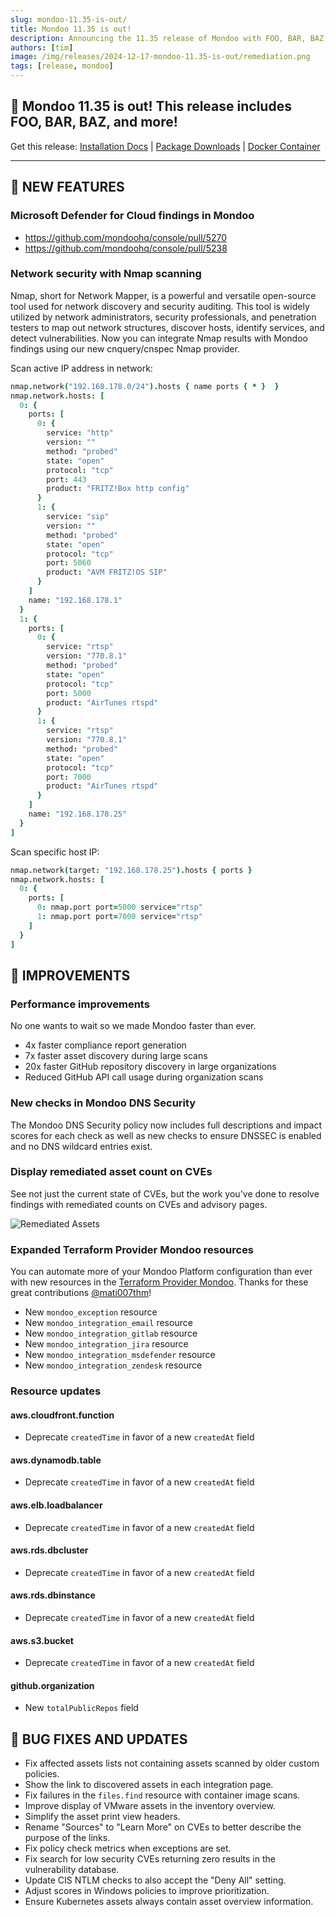```yaml
---
slug: mondoo-11.35-is-out/
title: Mondoo 11.35 is out!
description: Announcing the 11.35 release of Mondoo with FOO, BAR, BAZ, and more!
authors: [tim]
image: /img/releases/2024-12-17-mondoo-11.35-is-out/remediation.png
tags: [release, mondoo]
---
```


## 🥳 Mondoo 11.35 is out! This release includes FOO, BAR, BAZ, and more!

Get this release: [Installation Docs](https://mondoo.com/docs/cnspec/) | [Package Downloads](https://releases.mondoo.com/cnspec/) | [Docker Container](https://hub.docker.com/r/mondoo/cnspec)

---

## 🎉 NEW FEATURES

### Microsoft Defender for Cloud findings in Mondoo

- https://github.com/mondoohq/console/pull/5270
- https://github.com/mondoohq/console/pull/5238

### Network security with Nmap scanning

Nmap, short for Network Mapper, is a powerful and versatile open-source tool used for network discovery and security auditing. This tool is widely utilized by network administrators, security professionals, and penetration testers to map out network structures, discover hosts, identify services, and detect vulnerabilities. Now you can integrate Nmap results with Mondoo findings using our new cnquery/cnspec Nmap provider.

Scan active IP address in network:

```coffee
nmap.network("192.168.178.0/24").hosts { name ports { * }  }
nmap.network.hosts: [
  0: {
    ports: [
      0: {
        service: "http"
        version: ""
        method: "probed"
        state: "open"
        protocol: "tcp"
        port: 443
        product: "FRITZ!Box http config"
      }
      1: {
        service: "sip"
        version: ""
        method: "probed"
        state: "open"
        protocol: "tcp"
        port: 5060
        product: "AVM FRITZ!OS SIP"
      }
    ]
    name: "192.168.178.1"
  }
  1: {
    ports: [
      0: {
        service: "rtsp"
        version: "770.8.1"
        method: "probed"
        state: "open"
        protocol: "tcp"
        port: 5000
        product: "AirTunes rtspd"
      }
      1: {
        service: "rtsp"
        version: "770.8.1"
        method: "probed"
        state: "open"
        protocol: "tcp"
        port: 7000
        product: "AirTunes rtspd"
      }
    ]
    name: "192.168.178.25"
  }
]
```

Scan specific host IP:

```coffee
nmap.network(target: "192.168.178.25").hosts { ports }
nmap.network.hosts: [
  0: {
    ports: [
      0: nmap.port port=5000 service="rtsp"
      1: nmap.port port=7000 service="rtsp"
    ]
  }
]
```

## 🧹 IMPROVEMENTS

### Performance improvements

No one wants to wait so we made Mondoo faster than ever.

- 4x faster compliance report generation
- 7x faster asset discovery during large scans
- 20x faster GitHub repository discovery in large organizations
- Reduced GitHub API call usage during organization scans

### New checks in Mondoo DNS Security

The Mondoo DNS Security policy now includes full descriptions and impact scores for each check as well as new checks to ensure DNSSEC is enabled and no DNS wildcard entries exist.

### Display remediated asset count on CVEs

See not just the current state of CVEs, but the work you've done to resolve findings with remediated counts on CVEs and advisory pages.

![Remediated Assets](/img/releases/2024-12-17-mondoo-11.35-is-out/remediation.png)

### Expanded Terraform Provider Mondoo resources

You can automate more of your Mondoo Platform configuration than ever with new resources in the [Terraform Provider Mondoo](https://registry.terraform.io/providers/mondoohq/mondoo/latest/docs). Thanks for these great contributions [@mati007thm](https://github.com/mati007thm)!

- New `mondoo_exception` resource
- New `mondoo_integration_email` resource
- New `mondoo_integration_gitlab` resource
- New `mondoo_integration_jira` resource
- New `mondoo_integration_msdefender` resource
- New `mondoo_integration_zendesk` resource

### Resource updates

#### aws.cloudfront.function

- Deprecate `createdTime` in favor of a new `createdAt` field

#### aws.dynamodb.table

- Deprecate `createdTime` in favor of a new `createdAt` field

#### aws.elb.loadbalancer

- Deprecate `createdTime` in favor of a new `createdAt` field

#### aws.rds.dbcluster

- Deprecate `createdTime` in favor of a new `createdAt` field

#### aws.rds.dbinstance

- Deprecate `createdTime` in favor of a new `createdAt` field

#### aws.s3.bucket

- Deprecate `createdTime` in favor of a new `createdAt` field

#### github.organization

- New `totalPublicRepos` field

## 🐛 BUG FIXES AND UPDATES

- Fix affected assets lists not containing assets scanned by older custom policies.
- Show the link to discovered assets in each integration page.
- Fix failures in the `files.find` resource with container image scans.
- Improve display of VMware assets in the inventory overview.
- Simplify the asset print view headers.
- Rename "Sources" to "Learn More" on CVEs to better describe the purpose of the links.
- Fix policy check metrics when exceptions are set.
- Fix search for low security CVEs returning zero results in the vulnerability database.
- Update CIS NTLM checks to also accept the "Deny All" setting.
- Adjust scores in Windows policies to improve prioritization.
- Ensure Kubernetes assets always contain asset overview information.
